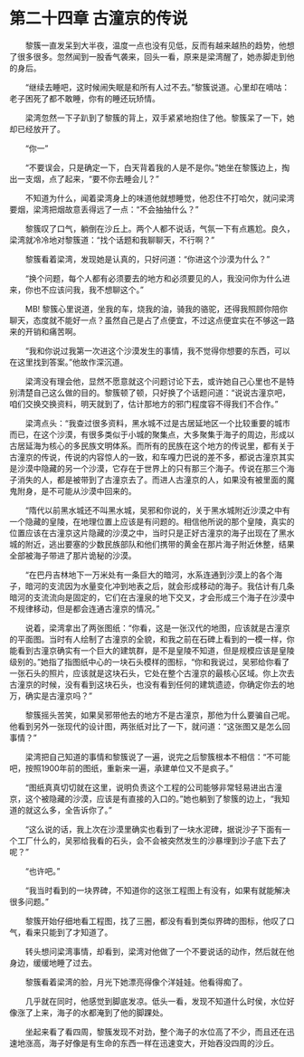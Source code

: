 # 第二十四章 古潼京的传说


　　黎簇一直发呆到大半夜，温度一点也没有见低，反而有越来越热的趋势，他想了很多很多。忽然闻到一股香气袭来，回头一看，原来是梁湾醒了，她赤脚走到他的身后。

　　“继续去睡吧，这时候闹失眠是和所有人过不去。”黎簇说道。心里却在嘀咕：老子困死了都不敢睡，你有的睡还玩矫情。

　　梁湾忽然一下子趴到了黎簇的背上，双手紧紧地抱住了他。黎簇呆了一下，她却已经放开了。

　　“你一”

　　“不要误会，只是确定一下，白天背着我的人是不是你。”她坐在黎簇边上，掏出一支烟，点了起来，“要不你去睡会儿？”

　　不知道为什么，闻着梁湾身上的味道他就想睡觉，他忍住不打哈欠，就问梁湾要烟，梁湾把烟故意丢得远了一点：“不会抽抽什么？”

　　黎簇叹了口气，躺倒在沙丘上。两个人都不说话，气氛一下有点尷尬。良久，梁湾就冷冷地对黎簇道：“找个话题和我聊聊天，不行啊？”

　　黎簇看着梁湾，发现她是认真的，只好问道：“你进这个沙漠为什么？”

　　“换个问题，每个人都有必须要去的地方和必须要见的人，我没问你为什么进来，你也不应该问我，我不想聊这个。”

　　MB! 黎簇心里说道，坐我的车，烧我的油，骑我的骆驼，还得我照顾你陪你聊天，态度就不能好一点？虽然自己是占了点便宜，不过这点便宜实在不够这一路来的开销和痛苦啊。

　　“我和你说过我第一次进这个沙漠发生的事情，我不觉得你想要的东西，可以在这里找到答案。”他故作深沉道。

　　梁湾没有理会他，显然不愿意就这个问题讨论下去，或许她自己心里也不是特别清楚自己这么做的目的。黎簇顿了顿，只好换了个话题问道：“说说古潼京吧，咱们交换交换资料，明天就到了，估计那地方的邪门程度容不得我们不合作。”

　　梁湾点头：“我查过很多资料，黑水城不过是古居延地区一个比较重要的城市而已，在这个沙漠，有很多类似于小城的聚集点，大多聚集于海子的周边，形成以古居延海为核心的多民族文明体系。而所有的民族在这个地方的传说里，都有关于古潼京的传说，传说的内容惊人的一致，和车嘎力巴说的差不多，都说古潼京其实是沙漠中隐藏的另一个沙漠，它存在于世界上的只有那三个海子。传说在那三个海子消失的人，都是被带到了古潼京去了。而进人古潼京的人，如果没有被里面的魔鬼附身，是不可能从沙漠中回来的。

　　“隋代以前黑水城还不叫黑水城，吴邪和你说的，关于黑水城附近沙漠之中有一个隐藏的皇陵，在地理位置上应该是有问题的。相信他所说的那个皇陵，真实的位置应该在古潼京这片隐藏的沙漠之中，当时只是正好古潼京的海子出现在了黑水城的附近，逃出要塞的少数民族部队和他们携带的黄金在那片海子附近休整，结果全部被海子带进了那片诡秘的沙漠。

　　“在巴丹吉林地下一万米处有一条巨大的暗河，水系连通到沙漠上的各个海子，暗河的支流因为水量变化冲到地表之后，就会形成移动的海子。我估计有几条暗河的支流流向是固定的，它们在古潼泉的地下交叉，才会形成三个海子在沙漠中不规律移动，但是都会连通古潼京的情况。”

　　说着，梁湾拿出了两张图纸：“你看，这是一张汉代的地图，应该就是古潼京的平面图。当时有人绘制了古潼京的全貌，和我之前在石碑上看到的一模一样，你能看到古潼京确实有一个巨大的建筑群，是不是皇陵不知道，但是规模应该是皇陵级别的。”她指了指图纸中心的一块石头模样的图标，“你和我说过，吴邪给你看了一张石头的照片，应该就是这块石头，它处在整个古潼京的最核心区域。你上次去古潼京的时候，没有看到这块石头，也没有看到任何的建筑遗迹，你确定你去的地万，确实是古潼京吗？”

　　黎簇摇头苦笑，如果吴邪带他去的地方不是古潼京，那他为什么要骗自己呢。他看到另外一张现代的设计图，两张纸对比了一下，就问道：“这张图又是怎么回事情？”

　　梁湾把自己知道的事情和黎簇说了一遍，说完之后黎簇根本不相信：“不可能吧，按照1900年前的图纸，重新来一遍，承建单位又不是疯子。”

　　“图纸真真切切就在这里，说明负责这个工程的公司能够非常轻易进出古潼京，这个被隐藏的沙漠，应该是有直接的入口的。”她也躺到了黎簇的边上，“我知道的就这么多，全告诉你了。”

　　“这么说的话，我上次在沙漠里确实也看到了一块水泥碑，据说沙子下面有一个工厂什么的，吴邪给我看的石头，会不会被突然发生的沙暴埋到沙子底下去了呢？”

　　“也许吧。”

　　“我当时看到的一块界碑，不知道你的这张工程图上有没有，如果有就能解决很多问题。”

　　黎簇开始仔细地看工程图，找了三圈，都没有看到类似界碑的图标，他叹了口气，看来只能到了才知道了。

　　转头想问梁湾事情，却看到，梁湾对他做了一个不要说话的动作，然后就在他身边，缓缓地睡了过去。

　　黎簇看着梁湾的脸，月光下她漂亮得像个洋娃娃。他看得痴了。

　　几乎就在同时，他感觉到脚底发凉。低头一看，发现不知道什么时侯，水位好像涨了上来，海子的水都淹到了他的脚踝处。

　　坐起来看了看四周，黎簇发现不对劲，整个海子的水位高了不少，而且还在迅速地涨高，海子好像是有生命的东西一样在迅速变大，开始吞没四周的沙丘。

